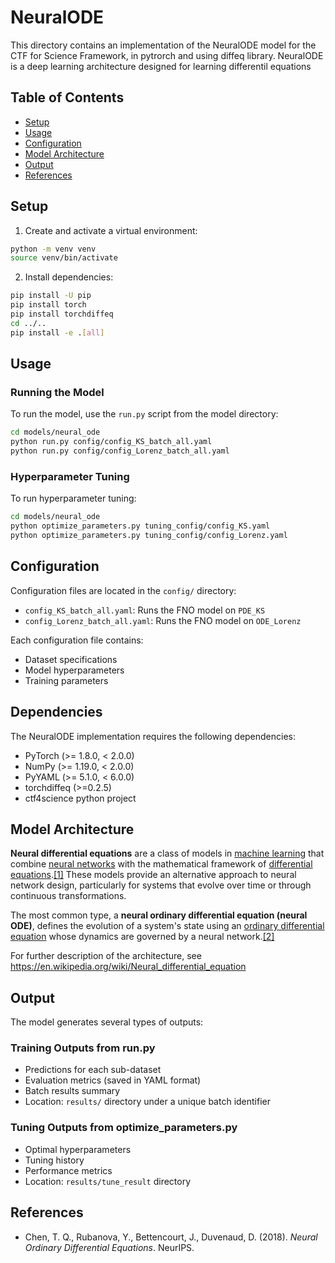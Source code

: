 # NeuralODE

This directory contains an implementation of the NeuralODE model for the CTF for Science Framework, in pytrorch and using diffeq library. NeuralODE is a deep learning architecture designed for learning differentil equations

## Table of Contents
- [Setup](#setup)
- [Usage](#usage)
- [Configuration](#configuration)
- [Model Architecture](#model-architecture)
- [Output](#output)
- [References](#references)

## Setup

1. Create and activate a virtual environment:
```bash
python -m venv venv
source venv/bin/activate
```

2. Install dependencies:
```bash
pip install -U pip
pip install torch
pip install torchdiffeq
cd ../..
pip install -e .[all]
```

## Usage

### Running the Model

To run the model, use the `run.py` script from the model directory:

```bash
cd models/neural_ode
python run.py config/config_KS_batch_all.yaml
python run.py config/config_Lorenz_batch_all.yaml
```

### Hyperparameter Tuning

To run hyperparameter tuning:

```bash
cd models/neural_ode
python optimize_parameters.py tuning_config/config_KS.yaml
python optimize_parameters.py tuning_config/config_Lorenz.yaml
```

## Configuration

Configuration files are located in the `config/` directory:
- `config_KS_batch_all.yaml`: Runs the FNO model on `PDE_KS`
- `config_Lorenz_batch_all.yaml`: Runs the FNO model on `ODE_Lorenz`

Each configuration file contains:
- Dataset specifications
- Model hyperparameters
- Training parameters

## Dependencies

The NeuralODE implementation requires the following dependencies:
- PyTorch (>= 1.8.0, < 2.0.0)
- NumPy (>= 1.19.0, < 2.0.0)
- PyYAML (>= 5.1.0, < 6.0.0)
- torchdiffeq (>=0.2.5)
- ctf4science python project

## Model Architecture
**Neural differential equations**  are a class of models in  [machine learning](https://en.wikipedia.org/wiki/Machine_learning "Machine learning")  that combine  [neural networks](https://en.wikipedia.org/wiki/Neural_networks "Neural networks")  with the mathematical framework of  [differential equations](https://en.wikipedia.org/wiki/Differential_equations "Differential equations").[[1]](https://en.wikipedia.org/wiki/Neural_differential_equation#cite_note-:06-1)  These models provide an alternative approach to neural network design, particularly for systems that evolve over time or through continuous transformations.

The most common type, a  **neural ordinary differential equation (neural ODE)**, defines the evolution of a system's state using an  [ordinary differential equation](https://en.wikipedia.org/wiki/Ordinary_differential_equation "Ordinary differential equation")  whose dynamics are governed by a neural network.[[2]](https://en.wikipedia.org/wiki/Neural_differential_equation) 

For further description of the architecture, see https://en.wikipedia.org/wiki/Neural_differential_equation

    


  
## Output

The model generates several types of outputs:

### Training Outputs from run.py
- Predictions for each sub-dataset
- Evaluation metrics (saved in YAML format)
- Batch results summary
- Location: `results/` directory under a unique batch identifier

### Tuning Outputs from optimize_parameters.py
- Optimal hyperparameters
- Tuning history
- Performance metrics
- Location: `results/tune_result` directory

## References

-   Chen, T. Q., Rubanova, Y., Bettencourt, J., Duvenaud, D. (2018). _Neural Ordinary Differential Equations_. NeurIPS.
